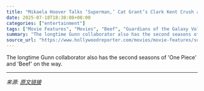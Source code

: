 ```yaml
---
title: "Mikaela Hoover Talks ‘Superman,’ Cat Grant’s Clark Kent Crush and 17 Years of James Gunn Team-Ups"
date: 2025-07-18T18:38:08+08:00
categories: ["entertainment"]
tags: ["Movie Features", "Movies", "Beef", "Guardians of the Galaxy Vol. 3", "James Gunn", "Mikaela Hoover", "One Piece", "superman"]
summary: "The longtime Gunn collaborator also has the second seasons of 'One Piece' and 'Beef' on the way."
source_url: "https://www.hollywoodreporter.com/movies/movie-features/superman-cat-grant-mikaela-hoover-1236319335/"
---
```


The longtime Gunn collaborator also has the second seasons of 'One Piece' and 'Beef' on the way.

---

*来源: [原文链接](https://www.hollywoodreporter.com/movies/movie-features/superman-cat-grant-mikaela-hoover-1236319335/)*
